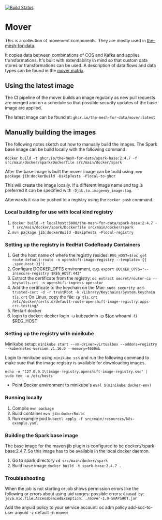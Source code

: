 [![Build Status](https://travis-ci.com/IBM/the-mesh-for-data-mover.svg?branch=master)](https://travis-ci.com/IBM/the-mesh-for-data-mover)

# Mover

This is a collection of movement components. They are mostly used in [the-mesh-for-data](https://github.com/IBM/the-mesh-for-data).

It copies data between combinations of COS and Kafka and applies transformations.
It's built with extendability in mind so that custom data stores or transformations can be used.
A description of data flows and data types can be found in the [mover matrix](Mover-matrix.md).

## Using the latest image

The CI pipeline of the mover builds an image regularly as new pull requests are merged and on a schedule so that
possible security updates of the base image are applied.

The latest image can be found at: `ghcr.io/the-mesh-for-data/mover:latest`

## Manually building the images

The following notes sketch out how to manually build the images.
The Spark base image can be build locally with the following command:

```docker build -t ghcr.io/the-mesh-for-data/spark-base:2.4.7 -f src/main/docker/spark/Dockerfile src/main/docker/spark```

After the base image is built the mover image can be build using:
```mvn package jib:dockerBuild -DskipTests -Plocal-to-ghcr```

This will create the image locally. If a different image name and tag is preferred it can be specified with `-Djib.to.image=my_image:tag`.

Afterwards it can be pushed to a registry using the `docker push` command.

### Local building for use with local kind registry

1. ```docker build -t localhost:5000/the-mesh-for-data/spark-base:2.4.7 -f src/main/docker/spark/Dockerfile src/main/docker/spark```
2. ```mvn package jib:dockerBuild -DskipTests -Plocal-registry```

### Setting up the registry in RedHat CodeReady Containers

1. Get the host name of where the registry resides:
   `REG_HOST=$(oc get route default-route -n openshift-image-registry --template='{{ .spec.host }}')`
2. Configure DOCKER_OPTS environment, e.g.
   `export DOCKER_OPTS="--insecure-registry $REG_HOST:443"`
3. Extract the certificate from the registry:
    `oc extract secret/router-ca --keys=tls.crt -n openshift-ingress-operator`
4. Add the certificate to the keychain on the Mac:
    `sudo security add-trusted-cert -d -r trustRoot -k /Library/Keychains/System.keychain tls.crt`
    On Linux, copy the file:
    `cp tls.crt /etc/docker/certs.d/default-route-openshift-image-registry.apps-crc.testing/`
5. Restart docker
6. login to docker:
   docker login -u kubeadmin -p $(oc whoami -t) $REG_HOST

### Setting up the registry with minikube

Minikube setup:
`minikube start --vm-driver=virtualbox --addons=registry --kubernetes-version v1.16.0 --memory=4000mb`

Login to minikube using `minikube ssh` and run the following command to make sure that the image
registry is available for downloading images.

`echo -e "127.0.0.1\timage-registry.openshift-image-registry.svc" | sudo tee -a /etc/hosts`

* Point Docker environment to minikube's `eval $(minikube docker-env)`

### Running locally

1. Compile `mvn package`
2. Build container `mvn jib:dockerBuild`
3. Run example pod `kubectl apply -f src/main/resources/k8s-example.yaml`

### Building the Spark base image
The base image for the maven jib plugin is configured to be docker://spark-base:2.4.7.
So this image has to be available in the local docker daemon.

1. Go to spark directory `cd src/main/docker/spark`
2. Build base image `docker build -t spark-base:2.4.7 .`

### Troubleshooting
When the job is not starting or job shows permission errors like the following or errors about using uid ranges:
possible errors: `Caused by: java.nio.file.AccessDeniedException: ./mover-1.0-SNAPSHOT.jar`

Add the anyuid policy to your service account:
oc adm policy add-scc-to-user anyuid -z default -n mover
